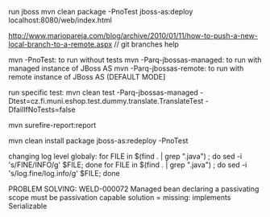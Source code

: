 run jboss
mvn clean package -PnoTest jboss-as:deploy
localhost:8080/web/index.html

http://www.mariopareja.com/blog/archive/2010/01/11/how-to-push-a-new-local-branch-to-a-remote.aspx // git branches help

mvn <goal> -PnoTest: to run without tests
mvn <goal> -Parq-jbossas-managed: to run with managed instance of JBoss AS
mvn <goal> -Parq-jbossas-remote: to run with remote instance of JBoss AS (DEFAULT MODE]

run specific test: 
mvn clean test -Parq-jbossas-managed -Dtest=cz.fi.muni.eshop.test.dummy.translate.TranslateTest -DfailIfNoTests=false

mvn surefire-report:report

mvn clean install package jboss-as:redeploy -PnoTest

changing log level globaly: 
for FILE in $(find . | grep "\.java") ; do sed -i 's/FINE/INFO/g' $FILE; done
for FILE in $(find . | grep "\.java") ; do sed -i 's/log.fine/log.info/g' $FILE; done


PROBLEM SOLVING:
WELD-000072 Managed bean declaring a passivating scope must be passivation capable
solution = missing: implements Serializable

